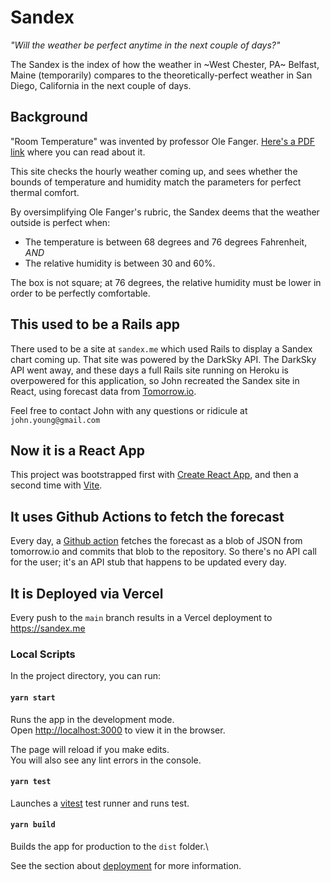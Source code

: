 # Sandex

_"Will the weather be perfect anytime in the next couple of days?"_

The Sandex is the index of how the weather in ~West Chester, PA~ Belfast, Maine (temporarily) compares to the theoretically-perfect weather in San Diego, California in the next couple of days.

## Background

"Room Temperature" was invented by professor Ole Fanger. [Here's a PDF link](http://ceae.colorado.edu/~brandem/aren3050/docs/ThermalComfort.pdf) where you can read about it.

This site checks the hourly weather coming up, and sees whether the bounds of temperature and humidity match the parameters for perfect thermal comfort.  

By oversimplifying Ole Fanger's rubric, the Sandex deems that the weather outside is perfect when:

* The temperature is between 68 degrees and 76 degrees Fahrenheit, _AND_
* The relative humidity is between 30 and 60%.

The box is not square; at 76 degrees, the relative humidity must be lower in order to be perfectly comfortable.

## This used to be a Rails app

There used to be a site at `sandex.me` which used Rails to display a Sandex chart coming up.  That site was powered by the DarkSky API.  The DarkSky API went away, and these days a full Rails site running on Heroku is overpowered for this application, so John recreated the Sandex site in React, using forecast data from [Tomorrow.io](https://tomorrow.io).

Feel free to contact John with any questions or ridicule at `john.young@gmail.com`

## Now it is a React App

This project was bootstrapped first with [Create React App](https://github.com/facebook/create-react-app), and then a second time with [Vite](https://vitejs.dev/).

## It uses Github Actions to fetch the forecast

Every day, a [Github action](https://github.com/tikaro/sandex/actions/runs/5163534089/workflow) fetches the forecast as a blob of JSON from tomorrow.io and commits that blob to the repository.  So there's no API call for the user; it's an API stub that happens to be updated every day.

## It is Deployed via Vercel

Every push to the `main` branch results in a Vercel deployment to https://sandex.me

### Local Scripts

In the project directory, you can run:

#### `yarn start`

Runs the app in the development mode.\
Open [http://localhost:3000](http://localhost:3000) to view it in the browser.

The page will reload if you make edits.\
You will also see any lint errors in the console.

#### `yarn test`

Launches a [vitest](https://vitest.dev/) test runner and runs test.

#### `yarn build`

Builds the app for production to the `dist` folder.\

See the section about [deployment](https://vitejs.dev/guide/static-deploy.html) for more information.
